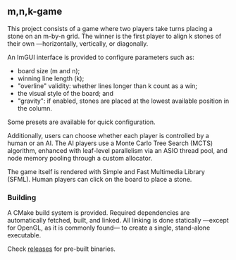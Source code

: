 ## m,n,k-game

This project consists of a game where two players take turns placing a stone on an m-by-n grid. The winner is the first player to align k stones of their own —horizontally, vertically, or diagonally.

An ImGUI interface is provided to configure parameters such as:
- board size (m and n);
- winning line length (k);
- "overline" validity: whether lines longer than k count as a win;
- the visual style of the board; and
- "gravity": if enabled, stones are placed at the lowest available position in the column.

Some presets are available for quick configuration.

Additionally, users can choose whether each player is controlled by a human or an AI.
The AI players use a Monte Carlo Tree Search (MCTS) algorithm, enhanced with leaf-level parallelism via an ASIO thread pool, and node memory pooling through a custom allocator.

The game itself is rendered with Simple and Fast Multimedia Library (SFML). Human players can click on the board to place a stone.

### Building

A CMake build system is provided. Required dependencies are automatically fetched, built, and linked. All linking is done statically —except for OpenGL, as it is commonly found— to create a single, stand-alone executable.

Check [releases](https://github.com/ElRuxian/mnk/releases) for pre-built binaries.
